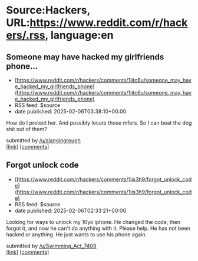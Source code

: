 # Source:Hackers, URL:https://www.reddit.com/r/hackers/.rss, language:en

## Someone may have hacked my girlfriends phone...
 - [https://www.reddit.com/r/hackers/comments/1iitc6u/someone_may_have_hacked_my_girlfriends_phone](https://www.reddit.com/r/hackers/comments/1iitc6u/someone_may_have_hacked_my_girlfriends_phone)
 - RSS feed: $source
 - date published: 2025-02-06T03:38:10+00:00

<!-- SC_OFF --><div class="md"><p>How do I protect her. And possibly locate those mfers. So I can beat the dog shit out of them?</p> </div><!-- SC_ON --> &#32; submitted by &#32; <a href="https://www.reddit.com/user/slangingrough"> /u/slangingrough </a> <br/> <span><a href="https://www.reddit.com/r/hackers/comments/1iitc6u/someone_may_have_hacked_my_girlfriends_phone/">[link]</a></span> &#32; <span><a href="https://www.reddit.com/r/hackers/comments/1iitc6u/someone_may_have_hacked_my_girlfriends_phone/">[comments]</a></span>

## Forgot unlock code
 - [https://www.reddit.com/r/hackers/comments/1iis3h9/forgot_unlock_code](https://www.reddit.com/r/hackers/comments/1iis3h9/forgot_unlock_code)
 - RSS feed: $source
 - date published: 2025-02-06T02:33:21+00:00

<!-- SC_OFF --><div class="md"><p>Looking for ways to unlock my 10yo iphone. He changed the code, then forgot it, and now he can&#39;t do anything with it. Please help. He has not been hacked or anything. He just wants to use his phone again. </p> </div><!-- SC_ON --> &#32; submitted by &#32; <a href="https://www.reddit.com/user/Swimming_Act_7409"> /u/Swimming_Act_7409 </a> <br/> <span><a href="https://www.reddit.com/r/hackers/comments/1iis3h9/forgot_unlock_code/">[link]</a></span> &#32; <span><a href="https://www.reddit.com/r/hackers/comments/1iis3h9/forgot_unlock_code/">[comments]</a></span>

